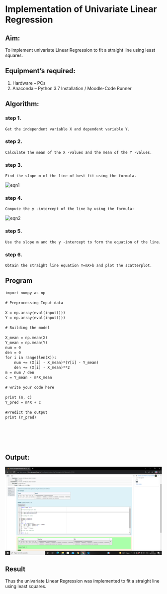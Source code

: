 # Implementation of Univariate Linear Regression
## Aim:
To implement univariate Linear Regression to fit a straight line using least squares.
## Equipment’s required:
1. Hardware – PCs
2.	Anaconda – Python 3.7 Installation / Moodle-Code Runner
## Algorithm:
### step 1.
	Get the independent variable X and dependent variable Y.
### step 2.
	Calculate the mean of the X -values and the mean of the Y -values.
### step 3.
	Find the slope m of the line of best fit using the formula.
 ![eqn1](./eq1.jpg)
### step 4.
	Compute the y -intercept of the line by using the formula:
![eqn2](./eq2.jpg)  
### step 5.
	Use the slope m and the y -intercept to form the equation of the line.
### step 6.
	Obtain the straight line equation Y=mX+b and plot the scatterplot.
## Program
```
import numpy as np

# Preprocessing Input data

X = np.array(eval(input()))
Y = np.array(eval(input()))

# Building the model

X_mean = np.mean(X)
Y_mean = np.mean(Y)
num = 0
den = 0
for i in range(len(X)):
	num += (X[i] - X_mean)*(Y[i] - Y_mean)
	den += (X[i] - X_mean)**2
m = num / den
c = Y_mean - m*X_mean

# write your code here

print (m, c)
Y_pred = m*X + c

#Predict the output
print (Y_pred)






```
## Output:
![git log](b1.png)

## Result
Thus the univariate Linear Regression was implemented to fit a straight line using least squares.
